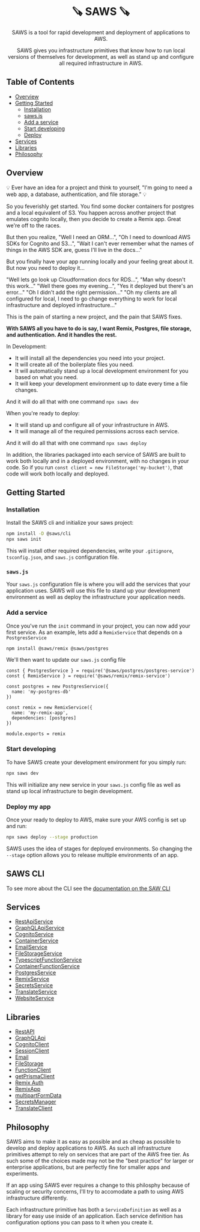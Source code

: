 <div align='center'>

# 🪚 SAWS 🪚

SAWS is a tool for rapid development and deployment of applications to AWS.

SAWS gives you infrastructure primitives that know how to run local versions of themselves for development, as well as stand up and configure all required infrastructure in AWS.

</div>

## Table of Contents
- [Overview](#overview)
- [Getting Started](#getting-started)
  - [Installation](#installation)
  - [saws.js](#saws-js)
  - [Add a service](#add-a-service)
  - [Start developing](#develop)
  - [Deploy](#deploy)
- [Services](#services)
- [Libraries](#libraries)
- [Philosophy](#philosophy)

## Overview

💡 Ever have an idea for a project and think to yourself, "I'm going to need a web app, a database, authentication, and file storage." 💡

So you feverishly get started. You find some docker containers for postgres and a local equivalent of S3. You happen across another project that emulates cognito locally, then you decide to create a Remix app. Great we're off to the races.

But then you realize, "Well I need an ORM...", "Oh I need to download AWS SDKs for Cognito and S3...", "Wait I can't ever remember what the names of things in the AWS SDK are, guess I'll live in the docs..."

But you finally have your app running locally and your feeling great about it. But now you need to deploy it...

"Well lets go look up Cloudformation docs for RDS...", "Man why doesn't this work..." "Well there goes my evening...", "Yes it deployed but there's an error..." "Oh I didn't add the right permission..." "Oh my clients are all configured for local, I need to go change everything to work for local infrastructure and deployed infrastructure..."

This is the pain of starting a new project, and the pain that SAWS fixes.

<b>With SAWS all you have to do is say, I want Remix, Postgres, file storage, and authentication. And it handles the rest.</b>

In Development:
- It will install all the dependencies you need into your project.
- It will create all of the boilerplate files you need.
- It will automatically stand up a local development environment for you based on what you need.
- It will keep your development environment up to date every time a file changes.

And it will do all that with one command `npx saws dev`

When you're ready to deploy:
- It will stand up and configure all of your infrastructure in AWS.
- It will manage all of the required permissions across each service.

And it will do all that with one command `npx saws deploy`

In addition, the libraries packaged into each service of SAWS are built to work both locally and in a deployed environment, with no changes in your code. So if you run `const client = new FileStorage('my-bucket')`, that code will work both locally and deployed.

## Getting Started <a id='getting-started'>

### Installation <a id='installation'>
Install the SAWS cli and initialize your saws project:
```bash
npm install -D @saws/cli
npx saws init
```

This will install other required dependencies, write your `.gitignore`, `tsconfig.json`, and `saws.js` configuration file.

### `saws.js` <a id='saws-js'>

Your `saws.js` configuration file is where you will add the services that your application uses. SAWS will use this file to stand up your development environment as well as deploy the infrastructure your application needs.

### Add a service <a id='add-a-service'>

Once you've run the `init` command in your project, you can now add your first service. As an example, lets add a `RemixService` that depends on a `PostgresService`

```bash
npm install @saws/remix @saws/postgres
```

We'll then want to update our `saws.js` config file

```
const { PostgresService } = require('@saws/postgres/postgres-service')
const { RemixService } = require('@saws/remix/remix-service')

const postgres = new PostgresService({
  name: 'my-postgres-db'
})

const remix = new RemixService({
  name: 'my-remix-app',
  dependencies: [postgres]
})

module.exports = remix
```

### Start developing <a id='develop'>

To have SAWS create your development environment for you simply run:
```bash
npx saws dev
```

This will initialize any new service in your `saws.js` config file as well as stand up local infrastructure to begin development.

### Deploy my app <a id='deploy'>

Once your ready to deploy to AWS, make sure your AWS config is set up and run:
```bash
npx saws deploy --stage production
```

SAWS uses the idea of stages for deployed environments. So changing the `--stage` option allows you to release multiple environments of an app.

## SAWS CLI

To see more about the CLI see the [documentation on the SAW CLI](./packages/cli/README.md)

## Services <a id='services'>
- [RestApiService](./packages/api/README.md#rest-api-service)
- [GraphQLApiService](./packages/api/README.md#graphql-api-service)
- [CognitoService](./packages/cognito/README.md#cognito-service)
- [ContainerService](./packages/container/README.md#container-service)
- [EmailService](./packages/email/README.md#email-service)
- [FileStorageService](./packages/file-storage/README.md#file-storage-service)
- [TypescriptFunctionService](./packages/function/README.md#typescript-function-service)
- [ContainerFunctionService](./packages/function/README.md#container-function-service)
- [PostgresService](./packages/postgres/README.md#postgres-service)
- [RemixService](./packages/remix/README.md#remix-service)
- [SecretsService](./packages/secrets/README.md#secrets-service)
- [TranslateService](./packages/translate/README.md#translate-service)
- [WebsiteService](./packages/website/README.md#website-service)

## Libraries <a id='libraries'>
- [RestAPI](./packages/api/README.md#rest-api)
- [GraphQLApi](./packages/api/README.md#graphql-api)
- [CognitoClient](./packages/cognito/README.md#cognito-client)
- [SessionClient](./packages/cognito/README.md#session-client)
- [Email](./packages/email/README.md#email-library)
- [FileStorage](./packages/file-storage/README.md#file-storage-library)
- [FunctionClient](./packages/function/README.md#functions-client)
- [getPrismaClient](./packages/postgres/README.md#get-prisma-client)
- [Remix Auth](./packages/remix-auth/README.md)
- [RemixApp](./packages/remix/README.md#remix-app)
- [multipartFormData](./packages/remix/README.md#multi-part-form-data)
- [SecretsManager](./packages/secrets/README.md#Secrets-manager)
- [TranslateClient](./packages/translate/README.md#translate-library)

## Philosophy <a id='philosophy'>

SAWS aims to make it as easy as possible and as cheap as possible to develop and deploy applications to AWS. As such all infrastructure primitives attempt to rely on services that are part of the AWS free tier. As such some of the choices made may not be the "best practice" for larger or enterprise applications, but are perfectly fine for smaller apps and experiments.

If an app using SAWS ever requires a change to this philosphy because of scaling or security concerns, I'll try to accomodate a path to using AWS infrastructure differently.

Each infrastructure primitive has both a `ServiceDefinition` as well as a library for easy use inside of an application. Each service definition has configuration options you can pass to it when you create it.
